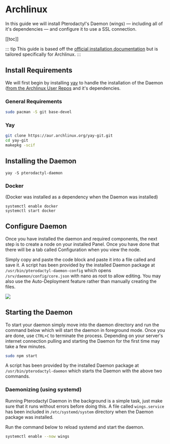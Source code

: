 # Archlinux
In this guide we will install Pterodactyl's Daemon (wings) — including all of it's dependencies — and configure it
to use a SSL connection.

[[toc]]

::: tip
This guide is based off the [official installation documentation](/daemon/installing.md) but is tailored specifically for Archlinux.
:::

## Install Requirements
We will first begin by installing [yay](https://github.com/Jguer/yay) to handle the installation of the Daemon ([from the Archlinux User Repos](https://aur.archlinux.org/packages/pterodactyl-daemon/) and it's dependencies.

### General Requirements
```bash
sudo pacman -S git base-devel
```

### Yay

```bash
git clone https://aur.archlinux.org/yay-git.git
cd yay-git
makepkg -scif
```

## Installing the Daemon
```
yay -S pterodactyl-daemon
```

### Docker
(Docker was installed as a dependency when the Daemon was installed)
```
systemctl enable docker
systemctl start docker
```

## Configure Daemon
Once you have installed the daemon and required components, the next step is to create a node on your installed Panel.
Once you have done that there will be a tab called Configuration when you view the node.

Simply copy and paste the code block and paste it into a file called  and save it.
A script has been provided by the installed Daemon package at `/usr/bin/pterodactyl-daemon-config` which opens `/srv/daemon/config/core.json` with nano as root to allow editing.
You may also use the Auto-Deployment feature rather than manually creating the files.

![](./../.vuepress/public/daemon_configuration_example.png)

## Starting the Daemon
To start your daemon simply move into the daemon directory and run the command below which will start the daemon in
foreground mode. Once you are done, use `CTRL+C` to terminate the process. Depending on your server's internet connection
pulling and starting the Daemon for the first time may take a few minutes.

``` bash
sudo npm start
```
A script has been provided by the installed Daemon package at `/usr/bin/pterodactyl-daemon` which starts the Daemon with the above two commands.

### Daemonizing (using systemd)

Running Pterodactyl Daemon in the background is a simple task, just make sure that it runs without errors before doing
this. A file called `wings.service` has been included in `/etc/systemd/system` directory when the Daemon package was installed.

Run the command below to reload systemd and start the daemon.

``` bash
systemctl enable --now wings
```
